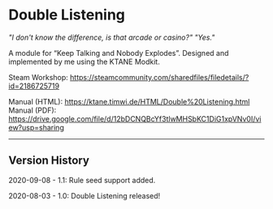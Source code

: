 # Double Listening
*"I don't know the difference, is that arcade or casino?" "Yes."*

A module for “Keep Talking and Nobody Explodes”. Designed and implemented by me using the KTANE Modkit.

Steam Workshop: https://steamcommunity.com/sharedfiles/filedetails/?id=2186725719

Manual (HTML): https://ktane.timwi.de/HTML/Double%20Listening.html
Manual (PDF): https://drive.google.com/file/d/12bDCNQBcYf3tlwMHSbKC1DiG1xpVNv0I/view?usp=sharing

---
## Version History

2020-09-08 - 1.1: Rule seed support added.

2020-08-03 - 1.0: Double Listening released! 